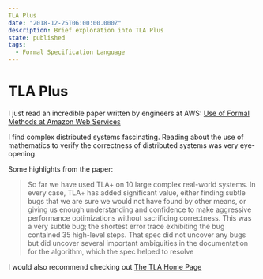 ```yaml
---
TLA Plus
date: "2018-12-25T06:00:00.000Z"
description: Brief exploration into TLA Plus
state: published
tags:
  - Formal Specification Language
---
```

# TLA Plus

I just read an incredible paper written by engineers at AWS: [Use of Formal Methods at Amazon Web Services](https://lamport.azurewebsites.net/tla/formal-methods-amazon.pdf)

I find complex distributed systems fascinating. Reading about the use of mathematics to verify the correctness of distributed systems was very eye-opening.

Some highlights from the paper:

> So far we have used TLA+ on 10 large complex real-world systems. In every case, TLA+ has added significant value, either finding subtle bugs that we are sure we would not have found by other means, or giving us enough understanding and confidence to make aggressive performance optimizations without sacrificing correctness.
> This was a very subtle bug; the shortest error trace exhibiting the bug contained 35 high-level steps.
> That spec did not uncover any bugs but did uncover several important ambiguities in the documentation for the algorithm, which the spec helped to resolve

I would also recommend checking out [The TLA Home Page](http://lamport.azurewebsites.net/tla/tla.html)
